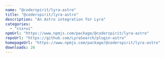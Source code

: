 ```yaml
---
name: "@coderspirit/lyra-astro"
title: "@coderspirit/lyra-astro"
description: "An Astro integration for Lyra"
categories:
  - "css+ui"
npmUrl: "https://www.npmjs.com/package/@coderspirit/lyra-astro"
repoUrl: "https://github.com/LyraSearch/plugin-astro"
homepageUrl: "https://www.npmjs.com/package/@coderspirit/lyra-astro"
downloads: 26
---
```

